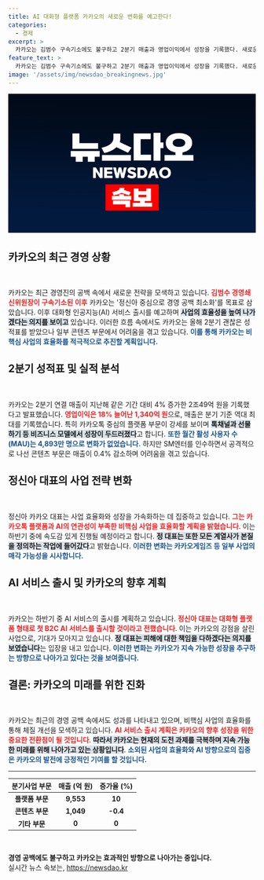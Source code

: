 ```yaml
---
title: AI 대화형 플랫폼 카카오의 새로운 변화를 예고한다!
categories:
  - 경제
excerpt: >
  카카오는 김범수 구속기소에도 불구하고 2분기 매출과 영업이익에서 성장을 기록했다. 새로운 CEO 정신아의 리더십 아래 비핵심 사업을 효율화하며 AI 서비스 출시로 재도약을 노린다. 회사를 향한 경영 공백 우려에도 불구하고 특별한 성과를 기대케 한다.
feature_text: >
  카카오는 김범수 구속기소에도 불구하고 2분기 매출과 영업이익에서 성장을 기록했다. 새로운 CEO 정신아의 리더십 아래 비핵심 사업을 효율화하며 AI 서비스 출시로 재도약을 노린다. 회사를 향한 경영 공백 우려에도 불구하고 특별한 성과를 기대케 한다.
image: '/assets/img/newsdao_breakingnews.jpg'
---
```


<p><img src="/assets/img/newsdao_breakingnews.jpg" alt="ontimetimes 속보" /></p>

<h2 data-ke-size="size26">카카오의 최근 경영 상황</h2>

<p data-ke-size="size16">&nbsp;</p>

<p>카카오는 최근 경영진의 공백 속에서 새로운 전략을 모색하고 있습니다. <b><span style="color: #ee2323;">김범수 경영쇄신위원장이 구속기소된 이후</span></b> 카카오는 '정신아 중심으로 경영 공백 최소화'를 목표로 삼았습니다. 이후 대화형 인공지능(AI) 서비스 출시를 예고하며 <b><span style="background-color: #21538527;">사업의 효율성을 높여 나가겠다는 의지를 보이고</span></b> 있습니다. 이러한 흐름 속에서도 카카오는 올해 2분기 괜찮은 성적표를 받았으나 일부 콘텐츠 부문에서 어려움을 겪고 있습니다. <b><span style="color: #1a5490;">이를 통해 카카오는 비핵심 사업의 효율화를 적극적으로 추진할 계획입니다.</span></b></p>

<h2 data-ke-size="size26">2분기 성적표 및 실적 분석</h2>

<p data-ke-size="size16">&nbsp;</p>

<p>카카오는 2분기 연결 매출이 지난해 같은 기간 대비 4% 증가한 2조49억 원을 기록했다고 발표했습니다. <b><span style="color: #ee2323;">영업이익은 18% 늘어난 1,340억 원</span></b>으로, 매출은 분기 기준 역대 최대를 기록했습니다. 특히 카카오톡 중심의 플랫폼 부문이 강세를 보이며 <b><span style="background-color: #21538527;">톡채널과 선물하기 등 비즈니스 모델에서 성장이 두드러졌다</span></b>고 합니다. <b><span style="color: #1a5490;">또한 월간 활성 사용자 수(MAU)는 4,893만 명으로 변화가 없었습니다.</span></b> 하지만 SM엔터를 인수하면서 공격적으로 나선 콘텐츠 부문은 매출이 0.4% 감소하며 어려움을 겪고 있습니다.</p>

<h2 data-ke-size="size26">정신아 대표의 사업 전략 변화</h2>

<p data-ke-size="size16">&nbsp;</p>

<p>정신아 카카오 대표는 사업 효율화와 성장을 가속화하는 데 집중하고 있습니다. <b><span style="color: #ee2323;">그는 카카오톡 플랫폼과 AI의 연관성이 부족한 비핵심 사업을 효율화할 계획을 밝혔습니다</span></b>. 이는 하반기 중에 속도감 있게 진행될 예정이라고 합니다. <b><span style="background-color: #21538527;">정 대표는 또한 모든 계열사가 본질을 정의하는 작업에 들어갔다</span></b>고 밝혔습니다. <b><span style="color: #1a5490;">이러한 변화는 카카오게임즈 등 일부 사업의 매각 가능성을 시사합니다.</span></b> </p>

<h2 data-ke-size="size26">AI 서비스 출시 및 카카오의 향후 계획</h2>

<p data-ke-size="size16">&nbsp;</p>

<p>카카오는 하반기 중 AI 서비스의 출시를 계획하고 있습니다. <b><span style="color: #ee2323;">정신아 대표는 대화형 플랫폼 형태로 첫 B2C AI 서비스를 출시할 것이라고 전했습니다</span></b>. 이는 카카오의 강점을 살린 사업으로, 기대가 모아지고 있습니다. <b><span style="background-color: #21538527;">정 대표는 피해에 대한 책임을 다하겠다는 의지를 보였습니다</span></b>는 입장을 내고 있습니다. <b><span style="color: #1a5490;">이러한 변화는 카카오가 지속 가능한 성장을 추구하는 방향으로 나아가고 있다는 것을 보여줍니다.</span></b></p>

<h2 data-ke-size="size26">결론: 카카오의 미래를 위한 진화</h2>

<p data-ke-size="size16">&nbsp;</p>

<p>카카오는 최근의 경영 공백 속에서도 성과를 나타내고 있으며, 비핵심 사업의 효율화를 통해 체질 개선을 모색하고 있습니다. <b><span style="color: #ee2323;">AI 서비스 출시 계획은 카카오의 향후 성장을 위한 중요한 전환점이 될 것입니다</span></b>. <b><span style="background-color: #21538527;">따라서 카카오는 현재의 도전 과제를 극복하며 지속 가능한 미래를 위해 나아가고 있는 상황입니다</span></b>. <b><span style="color: #1a5490;">소외된 사업의 효율화와 AI 방향으로의 집중은 카카오의 발전에 긍정적인 기여를 할 것입니다.</span></b> </p>

<hr>

<table>
    <thead>
        <tr>
            <th><b>분기사업 부문</b></th>
            <th><b>매출 (억 원)</b></th>
            <th><b>증가율 (%)</b></th>
        </tr>
    </thead>
    <tbody>
        <tr>
            <td style="text-align: center; height: 17px;"><b>플랫폼 부문</b></td>
            <td style="text-align: center; height: 17px;"><b>9,553</b></td>
            <td style="text-align: center; height: 17px;"><b>10</b></td>
        </tr>
        <tr>
            <td style="text-align: center; height: 17px;"><b>콘텐츠 부문</b></td>
            <td style="text-align: center; height: 17px;"><b>1,049</b></td>
            <td style="text-align: center; height: 17px;"><b>-0.4</b></td>
        </tr>
        <tr>
            <td style="text-align: center; height: 17px;"><b>기타 부문</b></td>
            <td style="text-align: center; height: 17px;"><b>0</b></td>
            <td style="text-align: center; height: 17px;"><b>0</b></td>
        </tr>
    </tbody>
</table>

<p data-ke-size="size16">&nbsp;</p> 

<div>
    <b>경영 공백에도 불구하고 카카오는 효과적인 방향으로 나아가는 중입니다.</b>
</div>
실시간 뉴스 속보는, <a href="https://newsdao.kr" rel="dofollow">https://newsdao.kr</a>


